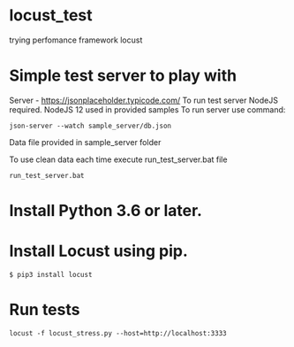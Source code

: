 # locust_test
trying perfomance framework locust


# Simple test server to play with
Server - https://jsonplaceholder.typicode.com/
To run test server NodeJS required. NodeJS 12 used in provided samples
To run server use command:
```
json-server --watch sample_server/db.json

```
Data file provided in sample_server folder

To use clean data each time execute run_test_server.bat file

```
run_test_server.bat
```
# Install Python 3.6 or later.

# Install Locust using pip.

```
$ pip3 install locust
```

# Run tests

```
locust -f locust_stress.py --host=http://localhost:3333
```
